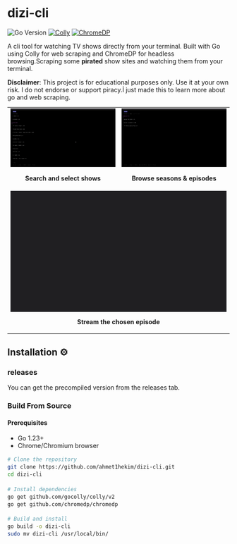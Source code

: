 # dizi-cli 
![Go Version](https://img.shields.io/badge/go-%3E%3D1.23-blue.svg?logo=go&logoColor=white)
[![Colly](https://img.shields.io/badge/colly-v2.8.1-green.svg)](https://github.com/gocolly/colly)
[![ChromeDP](https://img.shields.io/badge/chromedp-v0.9.1-green.svg)](https://github.com/chromedp/chromedp)

A cli tool for watching TV shows directly from your terminal. Built with Go using Colly for web scraping and ChromeDP for headless browsing.Scraping some **pirated** show sites and watching them from your terminal.

**Disclaimer**: This project is for educational purposes only. Use it at your own risk. I do not endorse or support piracy.İ just made this to learn more about go and web scraping.


<table border="0" cellspacing="0" cellpadding="0" style="border: none; border-collapse: collapse;">
  <tr style="border: none;">
    <td width="50%" style="border: none;">
      <img src="./readmegifs/1.gif" style="width: 100%">
      <p align="center"><b>Search and select shows</b></p>
    </td>
    <td width="50%" style="border: none;">
      <img src="./readmegifs/2.gif" style="width: 100%">
      <p align="center"><b>Browse seasons & episodes</b></p>
    </td>
  </tr>
  <tr style="border: none;">
    <td colspan="2" style="border: none;">
      <img src="./readmegifs/3.gif" style="width: 100%; max-width: 800px; display: block; margin: 0 auto">
      <p align="center"><b>Stream the chosen episode</b></p>
    </td>
  </tr>
</table>

## Installation ⚙️
### releases
You can get the precompiled version from the releases tab.
### Build From Source
#### Prerequisites
- Go 1.23+
- Chrome/Chromium browser

```bash
# Clone the repository
git clone https://github.com/ahmet1hekim/dizi-cli.git
cd dizi-cli

# Install dependencies
go get github.com/gocolly/colly/v2
go get github.com/chromedp/chromedp

# Build and install
go build -o dizi-cli
sudo mv dizi-cli /usr/local/bin/
